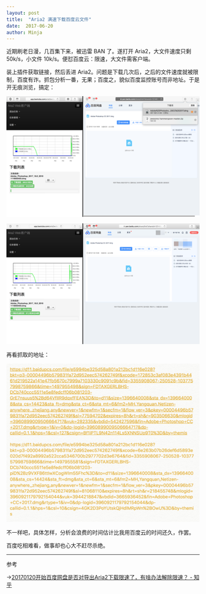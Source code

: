 ```yaml
---
layout: post
title:  "Aria2 满速下载百度云文件"
date:  2017-06-20
author: Minja
---
```


近期刷老日漫，几百集下来，被迅雷 BAN 了。遂打开 Aria2，大文件速度只剩 50k/s，小文件 10k/s。便怼百度云：限速，大文件需客户端。

装上插件获取链接，然后丢进 Aria2。问题是下载几次后，之后的文件速度就被限制，百度有诈。抓包分析一番，无果；百度之，貌似百度监控账号而非地址。于是开无痕浏览，搞定：

![title](5948fe02a6c95.png)

![title](5948fedf731cc.png)

再看抓取的地址：

![title](5948fdba8f149.png)

不一样吧，具体怎样，分析会浪费的时间估计比我用百度云的时间还久，作罢。

百度吃相难看，做事却也心大不赶尽杀绝。

****
参考

→[20170120开始百度网盘是否对导出Aria2下载限速了，有啥办法解除限速？ - 知乎](https://www.zhihu.com/question/55025209/answer/144700700)
